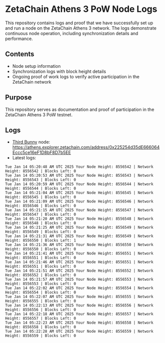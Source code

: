 # ZetaChain Athens 3 PoW Node Logs
This repository contains logs and proof that we have successfully set up and run a node on the ZetaChain Athens 3 network. The logs demonstrate continuous node operation, including synchronization details and performance.

## Contents
- Node setup information
- Synchronization logs with block height details
- Ongoing proof of work logs to verify active participation in the ZetaChain network

## Purpose
This repository serves as documentation and proof of participation in the ZetaChain Athens 3 PoW testnet.

## Logs

- [Third Bunny](https://thirdbunny.xyz/) node: https://athens.explorer.zetachain.com/address/0x225254d35dE666064Eccc5ce16eF1D8bF8D7b5EE
- Latest logs:
```
Tue Jan 14 05:20:48 AM UTC 2025 Your Node Height: 8556542 | Network Height: 8556542 | Blocks Left: 0
Tue Jan 14 05:20:53 AM UTC 2025 Your Node Height: 8556543 | Network Height: 8556543 | Blocks Left: 0
Tue Jan 14 05:20:59 AM UTC 2025 Your Node Height: 8556544 | Network Height: 8556544 | Blocks Left: 0
Tue Jan 14 05:21:04 AM UTC 2025 Your Node Height: 8556545 | Network Height: 8556545 | Blocks Left: 0
Tue Jan 14 05:21:09 AM UTC 2025 Your Node Height: 8556546 | Network Height: 8556546 | Blocks Left: 0
Tue Jan 14 05:21:15 AM UTC 2025 Your Node Height: 8556547 | Network Height: 8556547 | Blocks Left: 0
Tue Jan 14 05:21:20 AM UTC 2025 Your Node Height: 8556548 | Network Height: 8556548 | Blocks Left: 0
Tue Jan 14 05:21:25 AM UTC 2025 Your Node Height: 8556549 | Network Height: 8556549 | Blocks Left: 0
Tue Jan 14 05:21:31 AM UTC 2025 Your Node Height: 8556549 | Network Height: 8556550 | Blocks Left: 1
Tue Jan 14 05:21:36 AM UTC 2025 Your Node Height: 8556550 | Network Height: 8556550 | Blocks Left: 0
Tue Jan 14 05:21:41 AM UTC 2025 Your Node Height: 8556551 | Network Height: 8556551 | Blocks Left: 0
Tue Jan 14 05:21:46 AM UTC 2025 Your Node Height: 8556551 | Network Height: 8556551 | Blocks Left: 0
Tue Jan 14 05:21:51 AM UTC 2025 Your Node Height: 8556552 | Network Height: 8556552 | Blocks Left: 0
Tue Jan 14 05:21:57 AM UTC 2025 Your Node Height: 8556553 | Network Height: 8556553 | Blocks Left: 0
Tue Jan 14 05:22:02 AM UTC 2025 Your Node Height: 8556554 | Network Height: 8556554 | Blocks Left: 0
Tue Jan 14 05:22:07 AM UTC 2025 Your Node Height: 8556555 | Network Height: 8556555 | Blocks Left: 0
Tue Jan 14 05:22:13 AM UTC 2025 Your Node Height: 8556556 | Network Height: 8556556 | Blocks Left: 0
Tue Jan 14 05:22:18 AM UTC 2025 Your Node Height: 8556557 | Network Height: 8556557 | Blocks Left: 0
Tue Jan 14 05:22:23 AM UTC 2025 Your Node Height: 8556558 | Network Height: 8556558 | Blocks Left: 0
Tue Jan 14 05:22:28 AM UTC 2025 Your Node Height: 8556559 | Network Height: 8556559 | Blocks Left: 0
```
